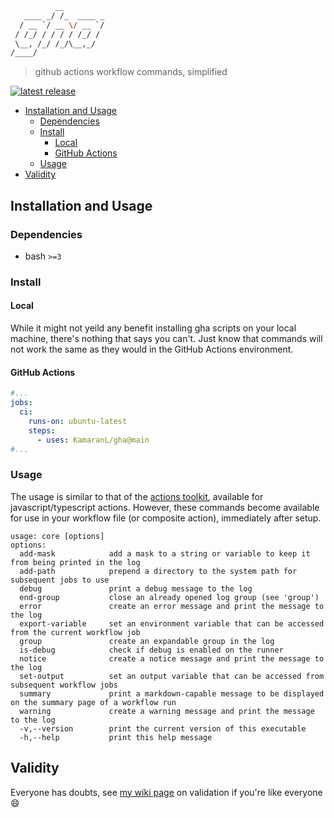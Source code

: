 ```bash
          __
   ____ _/ /_  ____ _
  / __ `/ __ \/ __ `/
 / /_/ / / / / /_/ /
 \__, /_/ /_/\__,_/
/____/
```

> github actions workflow commands, simplified

[![latest release](https://badgen.net/github/release/KamaranL/gha?icon=github&cache=3600)](https://github.com/KamaranL/gha/releases/latest)

- [Installation and Usage](#installation-and-usage)
  - [Dependencies](#dependencies)
  - [Install](#install)
    - [Local](#local)
    - [GitHub Actions](#github-actions)
  - [Usage](#usage)
- [Validity](#validity)

## Installation and Usage

### Dependencies

- bash `>=3`

### Install

#### Local

While it might not yeild any benefit installing gha scripts on your local machine, there's nothing that says you can't. Just know that commands will not work the same as they would in the GitHub Actions environment.

#### GitHub Actions

```yml
#...
jobs:
  ci:
    runs-on: ubuntu-latest
    steps:
      - uses: KamaranL/gha@main
#...
```

### Usage

The usage is similar to that of the [actions toolkit](https://docs.github.com/en/actions/using-workflows/workflow-commands-for-github-actions#using-workflow-commands-to-access-toolkit-functions), available for javascript/typescript actions. However, these commands become available for use in your workflow file (or composite action), immediately after setup.

```text
usage: core [options]
options:
  add-mask            add a mask to a string or variable to keep it from being printed in the log
  add-path            prepend a directory to the system path for subsequent jobs to use
  debug               print a debug message to the log
  end-group           close an already opened log group (see 'group')
  error               create an error message and print the message to the log
  export-variable     set an environment variable that can be accessed from the current workflow job
  group               create an expandable group in the log
  is-debug            check if debug is enabled on the runner
  notice              create a notice message and print the message to the log
  set-output          set an output variable that can be accessed from subsequent workflow jobs
  summary             print a markdown-capable message to be displayed on the summary page of a workflow run
  warning             create a warning message and print the message to the log
  -v,--version        print the current version of this executable
  -h,--help           print this help message
```

## Validity

Everyone has doubts, see [my wiki page](https://github.com/KamaranL/KamaranL/wiki#validation) on validation if you're like everyone :smile:
